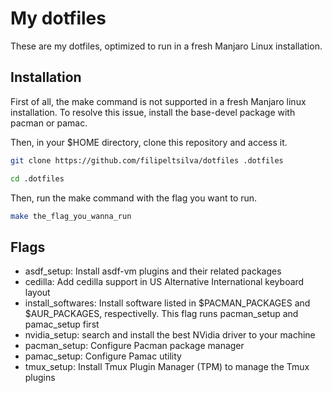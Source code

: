 # My dotfiles

These are my dotfiles, optimized to run in a fresh Manjaro Linux installation.

## Installation

First of all, the make command is not supported in a fresh Manjaro linux installation. To resolve this issue, install the base-devel package with pacman or pamac.

Then, in your $HOME directory, clone this repository and access it.

```bash
git clone https://github.com/filipeltsilva/dotfiles .dotfiles

cd .dotfiles
```

Then, run the make command with the flag you want to run.

```bash
make the_flag_you_wanna_run
```

## Flags

- asdf_setup: Install asdf-vm plugins and their related packages
- cedilla: Add cedilla support in US Alternative International keyboard layout
- install_softwares: Install software listed in $PACMAN_PACKAGES and $AUR_PACKAGES, respectivelly. This flag runs pacman_setup and pamac_setup first
- nvidia_setup: search and install the best NVidia driver to your machine
- pacman_setup: Configure Pacman package manager
- pamac_setup: Configure Pamac utility
- tmux_setup: Install Tmux Plugin Manager (TPM) to manage the Tmux plugins

